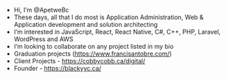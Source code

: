 -  Hi, I’m @ApetweBc
-  These days, all that I do most is Application Administration, Web & Application development and solution architecting 
-  I’m interested in JavaScript, React, React Native, C#, C++, PHP, Laravel, WordPress and AWS 
-  I’m looking to collaborate on any project listed in my bio
-  Graduation projects (https://www.francisantobre.com/)
-  Client Projects - https://cobbycobb.ca/digital/
-  Founder - https://blackyyc.ca/
